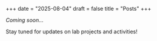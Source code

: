 

+++
date = "2025-08-04"
draft = false
title = "Posts"
+++

*Coming soon...*

Stay tuned for updates on lab projects and activities!